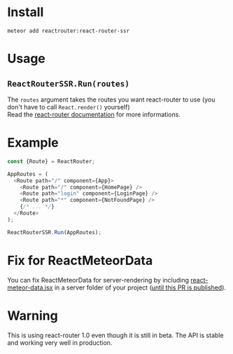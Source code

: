 # Install
`meteor add reactrouter:react-router-ssr`

# Usage
## `ReactRouterSSR.Run(routes)`
The `routes` argument takes the routes you want react-router to use (you don't have to call `React.render()` yourself)<br />
Read the [react-router documentation](http://rackt.github.io/react-router/tags/v1.0.0-beta3.html) for more informations.

# Example
```javascript
const {Route} = ReactRouter;

AppRoutes = (
  <Route path="/" component={App}>
    <Route path="/" component={HomePage} />
    <Route path="login" component={LoginPage} />
    <Route path="*" component={NotFoundPage} />
    {/* ... */}
  </Route>
);

ReactRouterSSR.Run(AppRoutes);
```

# Fix for ReactMeteorData
You can fix ReactMeteorData for server-rendering by including [react-meteor-data.jsx](https://github.com/octopusjs/meteor-react-router-ssr/blob/master/react-meteor-data.jsx) in a server folder of your project ([until this PR is published](https://github.com/meteor/react-packages/pull/77)).

# Warning
This is using react-router 1.0 even though it is still in beta. The API is stable and working very well in production.
